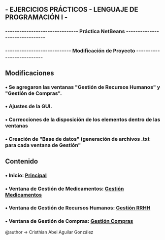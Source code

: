 ## - EJERCICIOS PRÁCTICOS - LENGUAJE DE PROGRAMACIÓN I -
### ------------------------------- Práctica NetBeans -------------------------------
### ---------------------------- Modificación de Proyecto --------------------------

## Modificaciones
### • Se agregaron  las ventanas "Gestión de Recursos Humanos" y "Gestión de Compras".
### • Ajustes de la GUI.
### • Correcciones de la disposición de los elementos dentro de las ventanas
### • Creación de "Base de datos" (generación de archivos .txt para cada ventana de Gestión"

## Contenido
### • Inicio: [Principal](practica10/src/principal/Principal.java)
### • Ventana de Gestión de Medicamentos: [Gestión Medicamentos](practica10/src/ventanas/DialogGestionMedicamentos.java)
### • Ventana de Gestión de Recursos Humanos: [Gestión RRHH](practica10/src/ventanas/DialogGestionRecursosHumanos.java)
### • Ventana de Gestión de Compras: [Gestión Compras](practica10/src/ventanas/DialogGestionCompras.java)

@author -> Cristhian Abel Aguilar González
